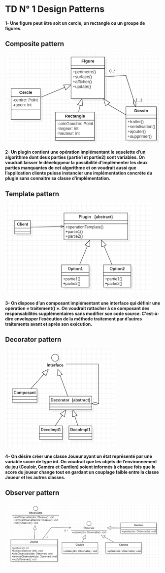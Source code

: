 <h1>TD N° 1 Design Patterns</h1>
<h4>1- Une figure peut être soit un cercle, un rectangle ou un groupe de figures.</h4>
<h2>Composite pattern</h2>
<img src="./images\q1.png">
<h4>2- Un plugin contient une opération implémentant le squelette d’un algorithme dont deux parties
(partie1 et partie2) sont variables. On voudrait laisser le développeur la possibilité
d’implémenter les deux parties manquantes de cet algorithme et on voudrait aussi que
l’application cliente puisse instancier une implémentation concrète du plugin sans connaitre
sa classe d’implémentation.</h4>
<h2>Template pattern</h2>
<img src="./images\q2.png">
<h4>3- On dispose d’un <b>composant</b> implémentant une interface qui définir une opération «
traitement() ». On voudrait rattacher à ce composant des responsabilités supplémentaires
sans modifier son code source. C'est-à-dire envelopper l’exécution de la méthode traitement
par d’autres traitements avant et après son exécution.</h4>
<h2>Decorator pattern</h2>
<img src="./images\q3.png">
<h4>4- On désire créer une classe <b>Joueur</b> ayant un état représenté par une variable score de type int.
On voudrait que les objets de l’environnement du jeu (Couloir, Caméra et Gardien) soient
informés à chaque fois que le score du joueur change tout en gardant un couplage faible entre
la classe Joueur et les autres classes.</h4>
<h2>Observer pattern</h2>
<img src="./images\q4.png">


